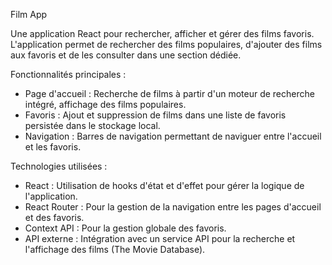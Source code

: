 Film App

Une application React pour rechercher, afficher et gérer des films favoris. L'application permet de rechercher des films populaires, d'ajouter des films aux favoris et de les consulter dans une section dédiée.

Fonctionnalités principales :
- Page d'accueil : Recherche de films à partir d'un moteur de recherche intégré, affichage des films populaires.
- Favoris : Ajout et suppression de films dans une liste de favoris persistée dans le stockage local.
- Navigation : Barres de navigation permettant de naviguer entre l'accueil et les favoris.

Technologies utilisées :
- React : Utilisation de hooks d'état et d'effet pour gérer la logique de l'application.
- React Router : Pour la gestion de la navigation entre les pages d'accueil et des favoris.
- Context API : Pour la gestion globale des favoris.
- API externe : Intégration avec un service API pour la recherche et l'affichage des films (The Movie Database).
